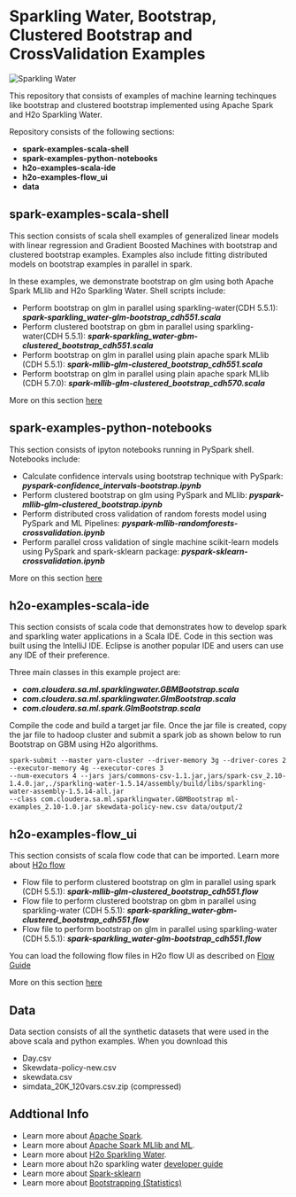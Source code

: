 Sparkling Water, Bootstrap, Clustered Bootstrap and CrossValidation Examples
=============================================================================

![Sparkling Water](http://www.h2o.ai/assets/images/sparkling-water.png)


This repository that consists of examples of machine learning techinques like bootstrap and clustered bootstrap implemented using Apache Spark and H2o Sparkling Water.

Repository consists of the following sections:

- **spark-examples-scala-shell**
- **spark-examples-python-notebooks**
- **h2o-examples-scala-ide**
- **h2o-examples-flow_ui**
- **data**

## spark-examples-scala-shell

This section consists of scala shell examples of generalized linear models with linear regression and Gradient Boosted Machines with bootstrap and clustered bootstrap examples. Examples also include fitting distributed models on bootstrap examples in parallel in spark. 

In these examples, we demonstrate bootstrap on glm using both Apache Spark MLlib and H2o Sparkling Water. Shell scripts include:

* Perform bootstrap on glm in parallel using sparkling-water(CDH 5.5.1): ***spark-sparkling_water-glm-bootstrap_cdh551.scala***
* Perform clustered bootstrap on gbm in parallel using sparkling-water(CDH 5.5.1): ***spark-sparkling_water-gbm-clustered_bootstrap_cdh551.scala***
* Perform bootstrap on glm in parallel using plain apache spark MLlib (CDH 5.5.1): ***spark-mllib-glm-clustered_bootstrap_cdh551.scala***
* Perform bootstrap on glm in parallel using plain apache spark MLlib (CDH 5.7.0): ***spark-mllib-glm-clustered_bootstrap_cdh570.scala***

More on this section [here](spark-examples-scala-shell/README.md)

## spark-examples-python-notebooks

This section consists of ipyton notebooks running in PySpark shell. Notebooks include:

* Calculate confidence intervals using bootstrap technique with PySpark: ***pyspark-confidence_intervals-bootstrap.ipynb***
* Perform clustered bootstrap on glm using PySpark and MLlib: ***pyspark-mllib-glm-clustered_bootstrap.ipynb***
* Perform distributed cross validation of random forests model using PySpark and ML Pipelines: ***pyspark-mllib-randomforests-crossvalidation.ipynb***
* Perform parallel cross validation of single machine scikit-learn models using PySpark and spark-sklearn package: ***pyspark-sklearn-crossvalidation.ipynb***

More on this section [here](spark-examples-python-notebooks/README.md)

## h2o-examples-scala-ide

This section consists of scala code that demonstrates how to develop spark and sparkling water applications in a Scala IDE. Code in this section was built using the IntelliJ IDE. Eclipse is another popular IDE and users can use any IDE of their preference.

Three main classes in this example project are:

* ***com.cloudera.sa.ml.sparklingwater.GBMBootstrap.scala***
* ***com.cloudera.sa.ml.sparklingwater.GlmBootstrap.scala***
* ***com.cloudera.sa.ml.spark.GlmBootstrap.scala***


Compile the code and build a target jar file. Once the jar file is created, copy the jar file to hadoop cluster and submit a spark job as shown below to run Bootstrap on GBM using H2o algorithms.

```
spark-submit --master yarn-cluster --driver-memory 3g --driver-cores 2 --executor-memory 4g --executor-cores 3 
--num-executors 4 --jars jars/commons-csv-1.1.jar,jars/spark-csv_2.10-1.4.0.jar,./sparkling-water-1.5.14/assembly/build/libs/sparkling-water-assembly-1.5.14-all.jar 
--class com.cloudera.sa.ml.sparklingwater.GBMBootstrap ml-examples_2.10-1.0.jar skewdata-policy-new.csv data/output/2
```

## h2o-examples-flow_ui

This section consists of scala flow code that can be imported. Learn more about [H2o flow](http://www.h2o.ai/product/flow/)

* Flow file to perform clustered bootstrap on glm in parallel using spark (CDH 5.5.1): ***spark-mllib-glm-clustered_bootstrap_cdh551.flow***
* Flow file to perform clustered bootstrap on gbm in parallel using sparkling-water (CDH 5.5.1): ***spark-sparkling_water-gbm-clustered_bootstrap_cdh551.flow***
* Flow file to perform bootstrap on glm in parallel using sparkling-water (CDH 5.5.1): ***spark-sparkling_water-glm-bootstrap_cdh551.flow***

You can load the following flow files in H2o flow UI as described on [Flow Guide](http://h2o-release.s3.amazonaws.com/h2o/rel-turchin/3/docs-website/h2o-docs/index.html#%E2%80%A6%20Using%20Flows-Saving%20Flows-Loading%20Flows)

More on this section [here](h2o-examples-flow_ui/README.md)

## Data

Data section consists of all the synthetic datasets that were used in the above scala and python examples. When you download this

* Day.csv 
* Skewdata-policy-new.csv
* skewdata.csv 
* simdata_20K_120vars.csv.zip (compressed)

## Addtional Info

- Learn more about [Apache Spark](http://spark.apache.org/docs/latest/). 
- Learn more about [Apache Spark MLlib and ML](http://spark.apache.org/docs/latest/mllib-guide.html).
- Learn more about [H2o Sparkling Water](http://www.h2o.ai/download/sparkling-water/spark15).
- Learn more about h2o sparkling water [developer guide](https://github.com/h2oai/sparkling-water/blob/master/DEVEL.md)
- Learn more about [Spark-sklearn](https://github.com/databricks/spark-sklearn)
- Learn more about [Bootstrapping (Statistics)](https://en.wikipedia.org/wiki/Bootstrapping_(statistics))
